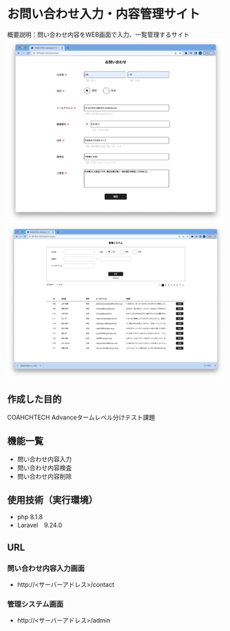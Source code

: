 # お問い合わせ入力・内容管理サイト

概要説明：問い合わせ内容をWEB画面で入力、一覧管理するサイト
![Image Top](image/contact.png)
![Image Top](image/admin.png)

## 作成した目的

COAHCHTECH Advanceタームレベル分けテスト課題

## 機能一覧

- 問い合わせ内容入力
- 問い合わせ内容検査
- 問い合わせ内容削除

## 使用技術（実行環境）

- php 8.1.8
- Laravel　9.24.0

## URL

### 問い合わせ内容入力画面
- http://<サーバーアドレス>/contact

### 管理システム画面
- http://<サーバーアドレス>/admin
